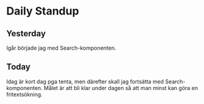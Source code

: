 # Daily Standup

## Yesterday

Igår började jag med Search-komponenten.

## Today

Idag är kort dag pga tenta, men därefter skall jag fortsätta med Search-komponenten. Målet är att bli klar under dagen så att man minst kan göra en fritextsökning.
